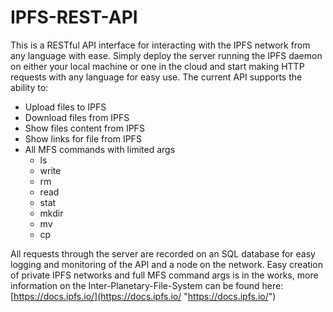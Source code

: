 # IPFS-REST-API

This is a RESTful API interface for interacting with the IPFS network from any language with ease. Simply deploy the server running the IPFS daemon on either your local machine or one in the cloud and start making HTTP requests with any language for easy use. The current API supports the ability to:

* Upload files to IPFS
* Download files from IPFS
* Show files content from IPFS
* Show links for file from IPFS
* All MFS commands with limited args
    * ls
    * write
    * rm
    * read
    * stat
    * mkdir
    * mv
    * cp
  
All requests through the server are recorded on an SQL database for easy logging and monitoring of the API and a node on the network. Easy creation of private IPFS networks and full MFS command args is in the works, more information on the Inter-Planetary-File-System can be found here: [https://docs.ipfs.io/](https://docs.ipfs.io/ "https://docs.ipfs.io/")
